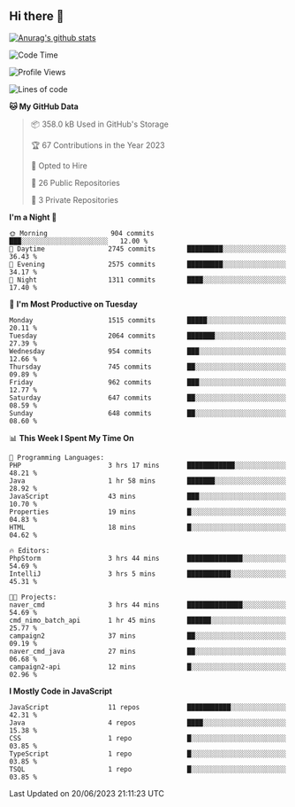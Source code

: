## Hi there 👋

[![Anurag's github stats](https://github-readme-stats.vercel.app/api?username=Songwonseok)](https://github.com/anuraghazra/github-readme-stats)



<!--START_SECTION:waka-->
![Code Time](http://img.shields.io/badge/Code%20Time-2%2C277%20hrs%2013%20mins-blue)

![Profile Views](http://img.shields.io/badge/Profile%20Views-0-blue)

![Lines of code](https://img.shields.io/badge/From%20Hello%20World%20I%27ve%20Written-35.0%20million%20lines%20of%20code-blue)

**🐱 My GitHub Data** 

> 📦 358.0 kB Used in GitHub's Storage 
 > 
> 🏆 67 Contributions in the Year 2023
 > 
> 💼 Opted to Hire
 > 
> 📜 26 Public Repositories 
 > 
> 🔑 3 Private Repositories 
 > 
**I'm a Night 🦉** 

```text
🌞 Morning                904 commits         ███░░░░░░░░░░░░░░░░░░░░░░   12.00 % 
🌆 Daytime                2745 commits        █████████░░░░░░░░░░░░░░░░   36.43 % 
🌃 Evening                2575 commits        █████████░░░░░░░░░░░░░░░░   34.17 % 
🌙 Night                  1311 commits        ████░░░░░░░░░░░░░░░░░░░░░   17.40 % 
```
📅 **I'm Most Productive on Tuesday** 

```text
Monday                   1515 commits        █████░░░░░░░░░░░░░░░░░░░░   20.11 % 
Tuesday                  2064 commits        ███████░░░░░░░░░░░░░░░░░░   27.39 % 
Wednesday                954 commits         ███░░░░░░░░░░░░░░░░░░░░░░   12.66 % 
Thursday                 745 commits         ██░░░░░░░░░░░░░░░░░░░░░░░   09.89 % 
Friday                   962 commits         ███░░░░░░░░░░░░░░░░░░░░░░   12.77 % 
Saturday                 647 commits         ██░░░░░░░░░░░░░░░░░░░░░░░   08.59 % 
Sunday                   648 commits         ██░░░░░░░░░░░░░░░░░░░░░░░   08.60 % 
```


📊 **This Week I Spent My Time On** 

```text
💬 Programming Languages: 
PHP                      3 hrs 17 mins       ████████████░░░░░░░░░░░░░   48.21 % 
Java                     1 hr 58 mins        ███████░░░░░░░░░░░░░░░░░░   28.92 % 
JavaScript               43 mins             ███░░░░░░░░░░░░░░░░░░░░░░   10.70 % 
Properties               19 mins             █░░░░░░░░░░░░░░░░░░░░░░░░   04.83 % 
HTML                     18 mins             █░░░░░░░░░░░░░░░░░░░░░░░░   04.62 % 

🔥 Editors: 
PhpStorm                 3 hrs 44 mins       ██████████████░░░░░░░░░░░   54.69 % 
IntelliJ                 3 hrs 5 mins        ███████████░░░░░░░░░░░░░░   45.31 % 

🐱‍💻 Projects: 
naver_cmd                3 hrs 44 mins       ██████████████░░░░░░░░░░░   54.69 % 
cmd_nimo_batch_api       1 hr 45 mins        ██████░░░░░░░░░░░░░░░░░░░   25.77 % 
campaign2                37 mins             ██░░░░░░░░░░░░░░░░░░░░░░░   09.19 % 
naver_cmd_java           27 mins             ██░░░░░░░░░░░░░░░░░░░░░░░   06.68 % 
campaign2-api            12 mins             █░░░░░░░░░░░░░░░░░░░░░░░░   02.96 % 
```

**I Mostly Code in JavaScript** 

```text
JavaScript               11 repos            ███████████░░░░░░░░░░░░░░   42.31 % 
Java                     4 repos             ████░░░░░░░░░░░░░░░░░░░░░   15.38 % 
CSS                      1 repo              █░░░░░░░░░░░░░░░░░░░░░░░░   03.85 % 
TypeScript               1 repo              █░░░░░░░░░░░░░░░░░░░░░░░░   03.85 % 
TSQL                     1 repo              █░░░░░░░░░░░░░░░░░░░░░░░░   03.85 % 
```




 Last Updated on 20/06/2023 21:11:23 UTC
<!--END_SECTION:waka-->
